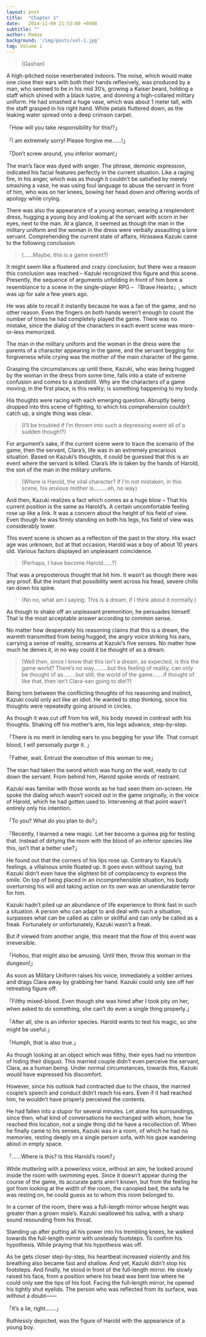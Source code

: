 ```yaml
---
layout: post
title:  "Chapter 1"
date:   2014-11-09 21:53:00 +0900
subtitle: ""
author: Madao
background: '/img/posts/vol-1.jpg'
tag: Volume 1
---
```

>(Gashan)

A high-pitched noise reverberated indoors.
The noise, which would make one close their ears with both their hands reflexively, was produced by a man, who seemed to be in his mid 30’s,  growing a Kaiser beard, holding a staff which shined with a black lustre, and donning a high-collared military uniform. He had smashed a huge vase, which was about 1 meter tall, with the staff grasped in his right hand.
White petals fluttered down, as the leaking water spread onto a deep crimson carpet.

「How will you take responsibility for this!?」

「I am extremely sorry! Please forgive me……!」

「Don’t screw around, you inferior woman!」

The man’s face was dyed with anger. The phrase, demonic expression, indicated his facial features perfectly in the current situation.
Like a raging fire, in his anger, which was as though it couldn’t be satisfied by merely smashing a vase, he was using foul language to abuse the servant in front of him, who was on her knees, bowing her head down and offering words of apology while crying.

There was also the appearance of a young woman, wearing a resplendent dress, hugging a young boy and looking at the servant with scorn in her eyes, next to the man. At a glance, it seemed as though the man in the military uniform and the woman in the dress were verbally assaulting a lone servant.
Comprehending the current state of affairs, Hirasawa Kazuki came to the following conclusion.

>(……Maybe, this is a game event?)

It might seem like a flustered and crazy conclusion, but there was a reason this conclusion was reached – Kazuki recognized this figure and this scene.
Presently, the sequence of arguments unfolding in front of him bore a resemblance to a scene in the single-player RPG – 『Brave Hearts』, which was up for sale a few years ago.

He was able to recall it instantly because he was a fan of the game, and no other reason. Even the fingers on both hands weren’t enough to count the number of times he had completely played the game.
There was no mistake, since the dialog of the characters in each event scene was more-or-less memorized.

The man in the military uniform and the woman in the dress were the parents of a character appearing in the game, and the servant begging for forgiveness while crying was the mother of the main character of the game.

Grasping the circumstances up until there, Kazuki, who was being hugged by the woman in the dress from some time, falls into a state of extreme confusion and comes to a standstill.
Why are the characters of a game moving; in the first place, is this reality; is something happening to my body.

His thoughts were racing with each emerging question.
Abruptly being dropped into this scene of fighting, to which his comprehension couldn’t catch up, a single thing was clear.

>(I’ll be troubled if I’m thrown into such a depressing event all of a sudden though!?)

For argument’s sake, if the current scene were to trace the scenario of the game,  then the servant, Clara’s, life was in an extremely precarious situation.
Based on Kazuki’s thoughts, it could be guessed that this is an event where the servant is killed. Clara’s life is taken by the hands of Harold, the son of the man in the military uniform.

>(Where is Harold, the vital character? If I’m not mistaken, in this scene, his anxious mother is………eh, no way)

And then, Kazuki realizes a fact which comes as a huge blow – That his current position is the same as Harold’s.
A certain uncomfortable feeling rose up like a link. It was a concern about the height of his field of view.
Even though he was firmly standing on both his legs, his field of view was considerably lower.

This event scene is shown as a reflection of the past in the story. His exact age was unknown, but at that occasion, Harold was a boy of about 10 years old.
Various factors displayed an unpleasant coincidence.

>(Perhaps, I have become Harold……?)

That was a preposterous thought that hit him. It wasn’t as though there was any proof. But the instant that possibility went across his head, severe chills ran down his spine.

>(No no, what am I saying. This is a dream, if I think about it normally.)

As though to shake off an unpleasant premonition, he persuades himself. That is the most acceptable answer according to common sense.

No matter how desperately his reasoning claims that this is a dream, the warmth transmitted from being hugged, the angry voice striking his ears, carrying a sense of reality, screams at Kazuki’s five senses. No matter how much he denies it, in no way could it be thought of as a dream.

>(Well then, since I know that this isn’t a dream, as expected, is this the game world? There’s no way………but this feeling of reality, can only be thought of as……..but still, the world of the game…….if thought of like that, then isn’t Clara-san going to die!?)

Being torn between the conflicting thoughts of his reasoning and instinct, Kazuki could only act like an idiot. He wanted to stop thinking, since his thoughts were repeatedly going around in circles.

As though it was cut off from his will, his body moved in contrast with his thoughts. Shaking off his mother’s arm, his legs advance, step-by-step.

「There is no merit in lending ears to you begging for your life. That corrupt blood, I will personally purge it. 」

「Father, wait. Entrust the execution of this woman to me」

The man had taken the sword which was hung on the wall, ready to cut down the servant. From behind him, Harold spoke words of restraint.

Kazuki was familiar with those words as he had seen them on-screen.
He spoke the dialog which wasn’t voiced out in the game originally, in the voice of Harold, which he had gotten used to. Intervening at that point wasn’t entirely only his intention.

「To you? What do you plan to do?」

「Recently,  I learned a new magic. Let her become a guinea pig for testing that. Instead of dirtying the room with the blood of an inferior species like this, isn’t that a better use?」

He found out that the corners of his lips rose up. Contrary to Kazuki’s feelings, a villainous smile floated up.
It goes even without saying, but Kazuki didn’t even have the slightest bit of complacency to express the smile. On top of being placed in an incomprehensible situation, his body overturning his will and taking action on its own was an unendurable terror for him.

Kazuki hadn’t piled up an abundance of life experience to think fast in such a situation. A person who can adapt to and deal with such a situation, surpasses what can be called as calm or skillful and can only be called as a freak.
Fortunately or unfortunately, Kazuki wasn’t a freak.

But if viewed from another angle, this meant that the flow of this event was irreversible.

「Hohou, that might also be amusing. Until then, throw this woman in the dungeon!」

As soon as Military Uniform raises his voice, immediately a soldier arrives and drags Clara away by grabbing her hand. Kazuki could only see off her retreating figure off.

「Filthy mixed-blood. Even though she was hired after I took pity on her, when asked to do something, she can’t do even a single thing properly.」

「After all, she is an inferior species. Harold wants to test his magic, so she might be useful.」

「Humph, that is also true.」

As though looking at an object which was filthy, their eyes had no intention of hiding their disgust. This married couple didn’t even perceive the servant, Clara, as a human being.
Under normal circumstances, towards this, Kazuki would have expressed his discomfort.

However, since his outlook had contracted due to the chaos, the married couple’s speech and conduct didn’t reach his ears. Even if it had reached him, he wouldn’t have properly perceived the contents.

He had fallen into a stupor for several minutes. Let alone his surroundings, since then, what kind of conversations he exchanged with whom, how he reached this location, not a single thing did he have a recollection of.
When he finally came to his senses, Kazuki was in a room, of which he had no memories, resting deeply on a single person sofa, with his gaze wandering about in empty space.

「……Where is this? Is this Harold’s room?」

While muttering with a powerless voice, without an aim, he looked around inside the room with swimming eyes.
Since it doesn’t appear during the course of the game, its accurate parts aren’t known, but from the feeling he got from looking at the width of the room, the canopied bed, the sofa he was resting on, he could guess as to whom this room belonged to.

In a corner of the room, there was a full-length mirror whose height was greater than a grown male’s. Kazuki swallowed his saliva, with a sharp sound resounding from his throat.

Standing up after putting all his power into his trembling knees, he walked towards the full-length mirror with unsteady footsteps.
To confirm his hypothesis. While praying that his hypothesis was off.

As he gets closer step-by-step, his heartbeat increased violently and his breathing also became fast and shallow. And yet, Kazuki didn’t stop his footsteps.
And finally, he stood in front of the full-length mirror. He slowly raised his face, from a position where his head was bent low where he could only see the tips of his foot.
Facing the full-length mirror, he opened his tightly shut eyelids. The person who was reflected from its surface, was without a doubt――

「It’s a lie, right…….」

Ruthlessly depicted, was the figure of Harold with the appearance of a young boy.
